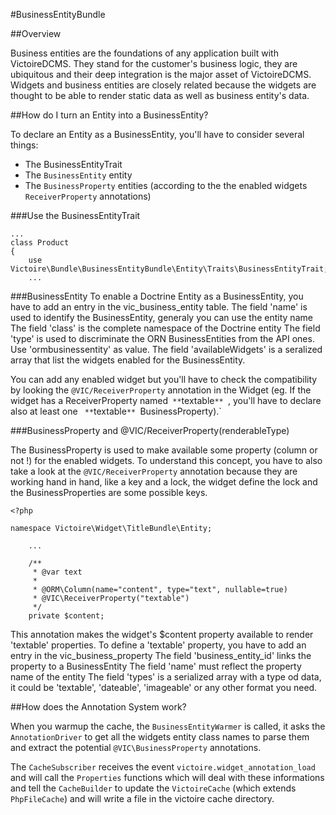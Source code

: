 #BusinessEntityBundle

##Overview

Business entities are the foundations of any application built with VictoireDCMS.
They stand for the customer's business logic, they are ubiquitous and their deep integration is the major asset of VictoireDCMS.
Widgets and business entities are closely related because the widgets are thought to be able to render static data as well as business entity's data.

##How do I turn an Entity into a BusinessEntity?

To declare an Entity as a BusinessEntity, you'll have to consider several things:

- The BusinessEntityTrait
- The `BusinessEntity` entity
- The `BusinessProperty` entities (according to the the enabled widgets `ReceiverProperty` annotations)


###Use the BusinessEntityTrait

```
...
class Product
{
    use Victoire\Bundle\BusinessEntityBundle\Entity\Traits\BusinessEntityTrait;
    ...
```


###BusinessEntity
To enable a Doctrine Entity as a BusinessEntity, you have to add an entry in the vic_business_entity table.
The field 'name' is used to identify the BusinessEntity, generaly you can use the entity name
The field 'class' is the complete namespace of the Doctrine entity
The field 'type' is used to discriminate the ORN BusinessEntities from the API ones. Use 'ormbusinessentity' as value.
The field 'availableWidgets' is a seralized array that list the widgets enabled for the BusinessEntity.

You can add any enabled widget but you'll have to check the compatibility by looking the `@VIC/ReceiverProperty` annotation in the Widget (eg. If the widget has a ReceiverProperty named` **`textable`** `, you'll have to declare also at least one ` **`textable`** `BusinessProperty).`



###BusinessProperty and @VIC/ReceiverProperty(renderableType)

The BusinessProperty is used to make available some property (column or not !) for the enabled widgets. To understand this concept, you have to also take a look at the `@VIC/ReceiverProperty` annotation because they are working hand in hand, like a key and a lock, the widget define the lock and the BusinessProperties are some possible keys.



```
<?php

namespace Victoire\Widget\TitleBundle\Entity;

    ...

    /**
     * @var text
     *
     * @ORM\Column(name="content", type="text", nullable=true)
     * @VIC\ReceiverProperty("textable")
     */
    private $content;
```

This annotation makes the widget's $content property available to render 'textable' properties.
To define a 'textable' property, you have to add an entry in the vic_business_property
The field 'business_entity_id' links the property to a BusinessEntity
The field 'name' must reflect the property name of the entity
The field 'types' is a serialized array with a type od data, it could be 'textable', 'dateable', 'imageable' or any other format you need.



##How does the Annotation System work?

When you warmup the cache, the `BusinessEntityWarmer` is called, it asks the `AnnotationDriver` to get all the widgets entity class names to parse them and extract the potential `@VIC\BusinessProperty` annotations.

The `CacheSubscriber` receives the event `victoire.widget_annotation_load` and will call the `Properties` functions which will deal with these informations and tell the `CacheBuilder` to update the `VictoireCache` (which extends `PhpFileCache`) and will write a file in the victoire cache directory.

